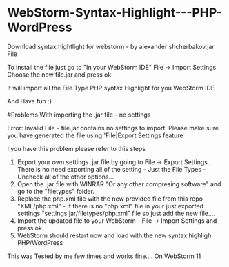 # WebStorm-Syntax-Highlight---PHP-WordPress

Download syntax hightlight for webstorm - by alexander shcherbakov.jar File

To install the file just go to "In your WebStorm IDE" File -> Import Settings
Choose the new file.jar and press ok

It will import all the File Type PHP syntax Highlight for you WebStorm IDE

And Have fun :)


#Problems With importing the .jar file - no settings

Error: Invalid File - file.jar contains no settings to import. Please make sure you have generated the file using 'File|Export Settings feature

I you have this problem please refer to this steps

1. Export your own settings .jar file by going to File -> Export Settings... There is no need exporting all of the setting - Just the File Types - Uncheck all of the other options...
2. Open the .jar file with WINRAR "Or any other compresing software" and go to the "filetypes" folder.
3. Replace the php.xml file with the new provided file from this repo "XML/php.xml" - If there is no "php.xml" file in your just exported settings "settings.jar/filetypes/php.xml" file so just add the new file.... 
4. Import the updated file to your WebStorm - File -> Import Settings and press ok.
5. WebStorm should restart now and load with the new syntax highligh PHP/WordPress

This was Tested by me few times and works fine.... On WebStorm 11
